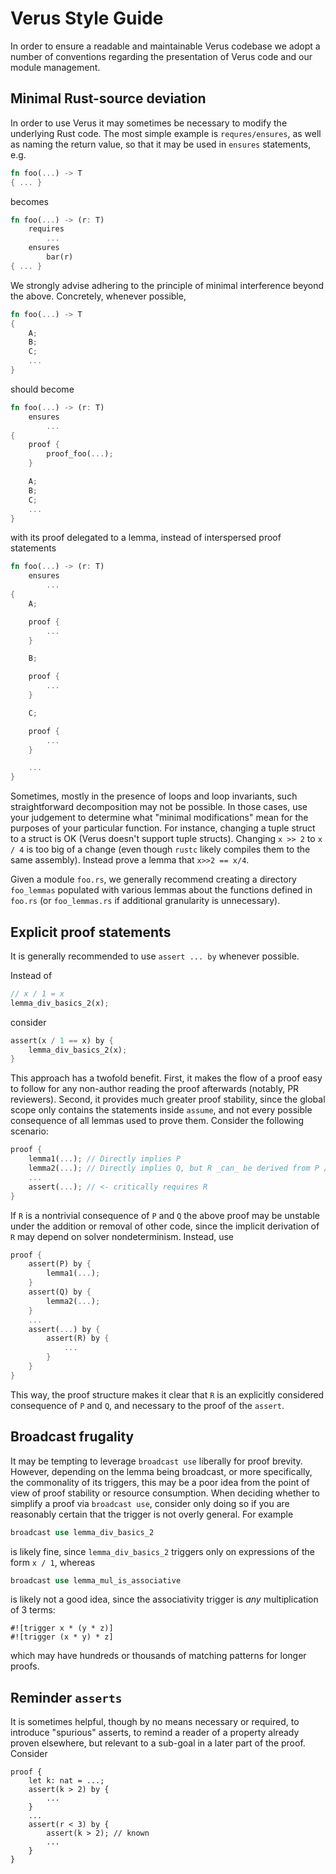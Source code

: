 # Verus Style Guide

In order to ensure a readable and maintainable Verus codebase we adopt a number of conventions regarding the presentation of Verus code and our module management.

## Minimal Rust-source deviation

In order to use Verus it may sometimes be necessary to modify the underlying Rust code. The most simple example is `requres/ensures`, as well as naming the return value, so that it may be used in `ensures` statements, e.g.

```rust
fn foo(...) -> T
{ ... }
```

becomes
```rust
fn foo(...) -> (r: T)
    requires
        ...
    ensures
        bar(r)
{ ... }
```

We strongly advise adhering to the principle of minimal interference beyond the above. Concretely, whenever possible,
```rust
fn foo(...) -> T
{ 
    A;
    B;
    C;
    ...
}
```
should become 
```rust
fn foo(...) -> (r: T)
    ensures
        ...
{ 
    proof {
        proof_foo(...);
    }

    A;
    B;
    C;
    ...
}
```
with its proof delegated to a lemma, instead of interspersed proof statements

```rust
fn foo(...) -> (r: T)
    ensures
        ...
{ 
    A;

    proof {
        ...
    }

    B;

    proof {
        ...
    }

    C;

    proof {
        ...
    }

    ...
}
```

Sometimes, mostly in the presence of loops and loop invariants, such straightforward decomposition may not be possible. 
In those cases, use your judgement to determine what "minimal modifications" mean for the purposes of your particular function.
For instance, changing a tuple struct to a struct is OK (Verus doesn't support tuple structs). Changing `x >> 2` to `x / 4` is too big of a change (even though `rustc` likely compiles them to the same assembly). Instead prove a lemma that `x>>2 == x/4`.

Given a module `foo.rs`, we generally recommend creating a directory `foo_lemmas` populated with various lemmas about the functions defined in `foo.rs` (or `foo_lemmas.rs` if additional granularity is unnecessary).

## Explicit proof statements

It is generally recommended to use `assert ... by` whenever possible.

Instead of 
```rust
// x / 1 = x
lemma_div_basics_2(x);
```
consider 
```rust
assert(x / 1 == x) by {
    lemma_div_basics_2(x);
}
```

This approach has a twofold benefit. First, it makes the flow of a proof easy to follow for any non-author reading the proof afterwards (notably, PR reviewers).
Second, it provides much greater proof stability, since the global scope only contains the statements inside `assume`, and not every possible consequence of all lemmas used to prove them.
Consider the following scenario:
```rust
proof {
    lemma1(...); // Directly implies P
    lemma2(...); // Directly implies Q, but R _can_ be derived from P /\ Q
    ...
    assert(...); // <- critically requires R
}
```
If `R` is a nontrivial consequence of `P` and `Q` the above proof may be unstable under the addition or removal of other code, since the implicit derivation of `R` may depend on solver nondeterminism.
Instead, use
```rust
proof {
    assert(P) by { 
        lemma1(...);
    }
    assert(Q) by {
        lemma2(...);
    }
    ...
    assert(...) by {
        assert(R) by {
            ...
        }
    }
}
```
This way, the proof structure makes it clear that `R` is an explicitly considered consequence of `P` and `Q`, and necessary to the proof of the `assert`.

## Broadcast frugality

It may be tempting to leverage `broadcast use` liberally for proof brevity. 
However, depending on the lemma being broadcast, or more specifically, the commonality of its triggers, this may be a poor idea from the point of view of proof stability or resource consumption.
When deciding whether to simplify a proof via `broadcast use`, consider only doing so if you are reasonably certain that the trigger is not overly general. For example
```rust
broadcast use lemma_div_basics_2
```
is likely fine, since `lemma_div_basics_2` triggers only on expressions of the form `x / 1`, whereas
```rust
broadcast use lemma_mul_is_associative
```
is likely not a good idea, since the associativity trigger is _any_ multiplication of 3 terms:
```
#![trigger x * (y * z)]
#![trigger (x * y) * z]
```
which may have hundreds or thousands of matching patterns for longer proofs.

## Reminder `asserts`

It is sometimes helpful, though by no means necessary or required, to introduce "spurious" asserts, to remind a reader of a property already proven elsewhere, but relevant to a sub-goal in a later part of the proof. Consider
```
proof {
    let k: nat = ...;
    assert(k > 2) by {
        ...
    }
    ...
    assert(r < 3) by {
        assert(k > 2); // known
        ...
    }
}
```














